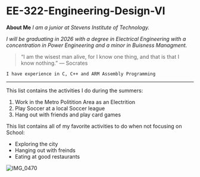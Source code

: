 # EE-322-Engineering-Design-VI


**About Me**
*I am a junior at Stevens Institute of Technology.* 

*I will be graduating in 2026 with a degree in Electrical Engineering with a concentration in Power Engineering and a minor in Buisness Managment.*


> “I am the wisest man alive, for I know one thing, and that is that I know nothing.” — Socrates

`I have experience in C, C++ and ARM Assembly Programming`

---

This list contains the activities I do during the summers:
1. Work in the Metro Politition Area as an Electrition
2. Play Soccer at a local Soccer league
3. Hang out with friends and play card games

This list contains all of my favorite activities to do when not focusing on School:
- Exploring the city
- Hanging out with freinds
- Eating at good restaurants 

![IMG_0470](https://github.com/user-attachments/assets/10ff8959-1892-476c-be89-18eac66217a3)

